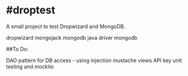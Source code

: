 #droptest
========

A small project to test Dropwizard and MongoDB.

dropwizard
mongojack
mongodb java driver
mongodb

##To Do:

DAO pattern for DB access - using injection
mustache views
API key
unit testing and mockito
